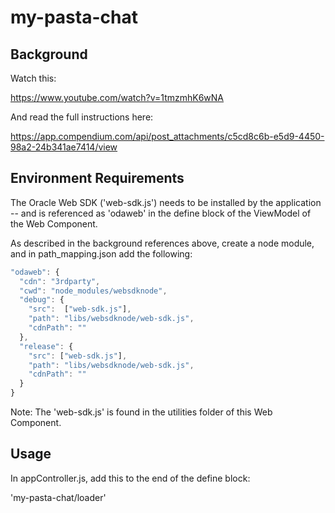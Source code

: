 # my-pasta-chat

## Background

Watch this:

https://www.youtube.com/watch?v=1tmzmhK6wNA

And read the full instructions here:

https://app.compendium.com/api/post_attachments/c5cd8c6b-e5d9-4450-98a2-24b341ae7414/view

## Environment Requirements

The Oracle Web SDK ('web-sdk.js') needs to be installed by the application -- and is referenced as 'odaweb' in the define block of the ViewModel of the Web Component.

As described in the background references above, create a node module, and in path_mapping.json add the following:

```javascript
"odaweb": {
  "cdn": "3rdparty",
  "cwd": "node_modules/websdknode",
  "debug": {
    "src":  ["web-sdk.js"],
    "path": "libs/websdknode/web-sdk.js",
    "cdnPath": ""
  },
  "release": {
    "src": ["web-sdk.js"],
    "path": "libs/websdknode/web-sdk.js",
    "cdnPath": ""
  }
}
```

Note: The 'web-sdk.js' is found in the utilities folder of this Web Component.

## Usage

In appController.js, add this to the end of the define block:

'my-pasta-chat/loader'

